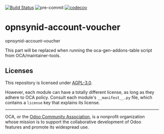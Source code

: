 [![Build Status](https://travis-ci.com/open-synergy/opnsynid-account-voucher.svg?branch=14.0)](https://travis-ci.com/open-synergy/opnsynid-account-voucher)
![pre-commit](https://github.com/open-synergy/opnsynid-account-voucher/actions/workflows/pre-commit.yml/badge.svg)
[![codecov](https://codecov.io/gh/open-synergy/opnsynid-account-voucher/branch/14.0/graph/badge.svg)](https://codecov.io/gh/open-synergy/opnsynid-account-voucher)

<!-- /!\ do not modify above this line -->

# opnsynid-account-voucher

opnsynid-account-voucher

<!-- /!\ do not modify below this line -->

<!-- prettier-ignore-start -->

[//]: # (addons)

This part will be replaced when running the oca-gen-addons-table script from OCA/maintainer-tools.

[//]: # (end addons)

<!-- prettier-ignore-end -->

## Licenses

This repository is licensed under [AGPL-3.0](LICENSE).

However, each module can have a totally different license, as long as they adhere to OCA
policy. Consult each module's `__manifest__.py` file, which contains a `license` key
that explains its license.

----

OCA, or the [Odoo Community Association](http://odoo-community.org/), is a nonprofit
organization whose mission is to support the collaborative development of Odoo features
and promote its widespread use.
